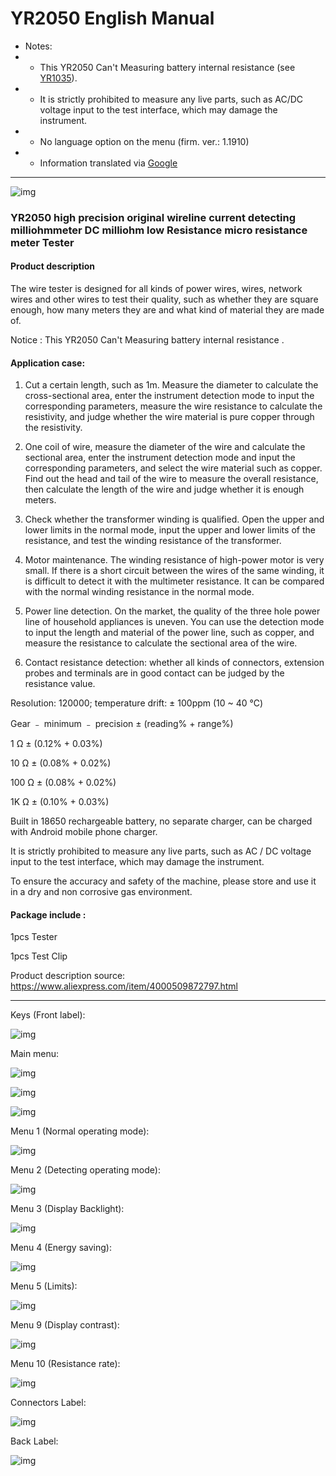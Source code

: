# YR2050 English Manual

- Notes:
- - This YR2050 Can't Measuring battery internal resistance (see [YR1035](https://www.google.com/search?q=yr1035)).
- - It is strictly prohibited to measure any live parts, such as AC/DC voltage input to the test interface, which may damage the instrument.
- - No language option on the menu (firm. ver.: 1.1910)
- - Information translated via [Google](https://translate.google.com/)

------

![img](https://raw.githubusercontent.com/rtek1000/YR2050_English_Manual/main/YR2050.png)

### YR2050 high precision original wireline current detecting milliohmmeter DC milliohm low Resistance micro resistance meter Tester

#### Product description

The wire tester is designed for all kinds of power wires, wires, network wires and other wires to test their quality, such as whether they are square enough, how many meters they are and what kind of material they are made of.

Notice : This YR2050 Can't Measuring battery internal resistance . 

#### Application case:

1. Cut a certain length, such as 1m. Measure the diameter to calculate the cross-sectional area, enter the instrument detection mode to input the corresponding parameters, measure the wire resistance to calculate the resistivity, and judge whether the wire material is pure copper through the resistivity.

2. One coil of wire, measure the diameter of the wire and calculate the sectional area, enter the instrument detection mode and input the corresponding parameters, and select the wire material such as copper. Find out the head and tail of the wire to measure the overall resistance, then calculate the length of the wire and judge whether it is enough meters.

3. Check whether the transformer winding is qualified. Open the upper and lower limits in the normal mode, input the upper and lower limits of the resistance, and test the winding resistance of the transformer.

4. Motor maintenance. The winding resistance of high-power motor is very small. If there is a short circuit between the wires of the same winding, it is difficult to detect it with the multimeter resistance. It can be compared with the normal winding resistance in the normal mode.

5. Power line detection. On the market, the quality of the three hole power line of household appliances is uneven. You can use the detection mode to input the length and material of the power line, such as copper, and measure the resistance to calculate the sectional area of the wire.

6. Contact resistance detection: whether all kinds of connectors, extension probes and terminals are in good contact can be judged by the resistance value.

Resolution: 120000; temperature drift: ± 100ppm (10 ~ 40 ℃)

Gear ﹣ minimum ﹣ precision ± (reading% + range%)

1 Ω ± (0.12% + 0.03%)

10 Ω ± (0.08% + 0.02%)

100 Ω ± (0.08% + 0.02%)

1K Ω ± (0.10% + 0.03%)

Built in 18650 rechargeable battery, no separate charger, can be charged with Android mobile phone charger.

It is strictly prohibited to measure any live parts, such as AC / DC voltage input to the test interface, which may damage the instrument.

To ensure the accuracy and safety of the machine, please store and use it in a dry and non corrosive gas environment.

#### Package include :

1pcs Tester

1pcs Test Clip

Product description source: https://www.aliexpress.com/item/4000509872797.html

------
Keys (Front label):

![img](https://raw.githubusercontent.com/rtek1000/YR2050_English_Manual/main/Display%20-%20Menu%20-%20Label/Keys.png)

Main menu:

![img](https://raw.githubusercontent.com/rtek1000/YR2050_English_Manual/main/Display%20-%20Menu%20-%20Label/Main-Menu-1-4.png)

![img](https://raw.githubusercontent.com/rtek1000/YR2050_English_Manual/main/Display%20-%20Menu%20-%20Label/Main-Menu-5-8.png)

![img](https://github.com/rtek1000/YR2050_English_Manual/blob/main/Display%20-%20Menu%20-%20Label/Main-Menu-9-10.png)

Menu 1 (Normal operating mode):

![img](https://github.com/rtek1000/YR2050_English_Manual/blob/main/Display%20-%20Menu%20-%20Label/Menu-01.png)

Menu 2 (Detecting operating mode):

![img](https://github.com/rtek1000/YR2050_English_Manual/blob/main/Display%20-%20Menu%20-%20Label/Menu-02.png)

Menu 3 (Display Backlight):

![img](https://raw.githubusercontent.com/rtek1000/YR2050_English_Manual/main/Display%20-%20Menu%20-%20Label/Menu-03.png)

Menu 4 (Energy saving):

![img](https://raw.githubusercontent.com/rtek1000/YR2050_English_Manual/main/Display%20-%20Menu%20-%20Label/Menu-04.png)

Menu 5 (Limits):

![img](https://raw.githubusercontent.com/rtek1000/YR2050_English_Manual/main/Display%20-%20Menu%20-%20Label/Menu-05.png)

Menu 9 (Display contrast):

![img](https://github.com/rtek1000/YR2050_English_Manual/blob/main/Display%20-%20Menu%20-%20Label/Menu-09.png)

Menu 10 (Resistance rate):

![img](https://github.com/rtek1000/YR2050_English_Manual/blob/main/Display%20-%20Menu%20-%20Label/Menu-10.png)

Connectors Label:

![img](https://raw.githubusercontent.com/rtek1000/YR2050_English_Manual/main/Display%20-%20Menu%20-%20Label/Connector%20Label.png)

Back Label:

![img](https://raw.githubusercontent.com/rtek1000/YR2050_English_Manual/main/Display%20-%20Menu%20-%20Label/Back-Label.png)

